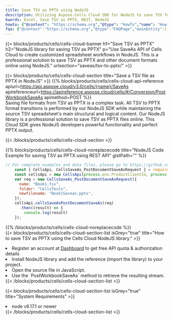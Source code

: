 ```yaml
---
title: Save TSV as PPTX using NodeJS 
description: Utilizing Aspose.Cells Cloud SDK for NodeJS to save TSV format file as PPTX format file. 
kwords: Excel, Save TSV as PPTX, REST, NodeJS
howto: {"@context": "https://schema.org","@type": "HowTo","name": "How to save TSV as PPTX using the Cells Cloud NodeJS library.","description": "How to save TSV as PPTX using the Cells Cloud NodeJS library.","image": {"@type": "ImageObject"},"url": "/nodejs/saveas/tsv-to-pptx/","step": [{ "@type": "HowToStep","name": "How to save TSV as PPTX using the Cells Cloud NodeJS library. step 1", "image": {"@type": "ImageObject",},"url": "/nodejs/saveas/tsv-to-pptx/","text": "Register an account at <a href='https://dashboard.aspose.cloud/'>Dashboard</a> to get free API quota & authorization details",},{ "@type": "HowToStep","name": "How to save TSV as PPTX using the Cells Cloud NodeJS library. step 1", "image": {"@type": "ImageObject",},"url": "/nodejs/saveas/tsv-to-pptx/","text": "Install NodeJS library and add the reference (import the library) to your project.",},{ "@type": "HowToStep","name": "How to save TSV as PPTX using the Cells Cloud NodeJS library. step 1", "image": {"@type": "ImageObject",},"url": "/nodejs/saveas/tsv-to-pptx/","text": "Open the source file in JavaScript.",},{ "@type": "HowToStep","name": "How to save TSV as PPTX using the Cells Cloud NodeJS library. step 1", "image": {"@type": "ImageObject",},"url": "/nodejs/saveas/tsv-to-pptx/","text": "Use the `PostWorkbookSaveAs` method to retrieve the resulting stream.",}, ],"supply": {"@type": "HowToSupply","name": "document"},"tool": [{"@type": "HowToTool","name": "Visual Studio, Visual Studio Code, WebStorm"},{"@type": "HowToTool","name": "Aspose Cells"}],"totalTime": "PT6M"}
fqa: {"@context":"https://schema.org","@type":"FAQPage","mainEntity":[{"@type":"Question","name":"Why save file as other formats file in C# using REST API?","acceptedAnswer":{"@type":"Answer","text":"Documents are encoded in many ways, and some files may be incompatible with the software you use. To open and read such files, just save them as appropriate file formats.<br/><ol><li>Install .NET SDK and add the reference (import the library) to your project.</li><li>Open the source file in C# using REST API.</li><li>Call the PostWorkbookSaveAsRequest() method, passing an output filename with required extension.</li><li>Get the result of save as a separate file.</li></ol>"}},{"@type":"Question","name":"What file formats can I save as with your C# library?","acceptedAnswer":{"@type":"Answer","text":"We support a variety of file formats for conversion using .NET library, including XLSX, Excel, xls , PDF, CSV, HTML, Markdown, XML, PNG, JPG, TIFF, Json, TXT and many more."}},{"@type":"Question","name":"What is the maximum allowed file size for conversion using this .NET library?","acceptedAnswer":{"@type":"Answer","text":"There are no file size limits for format conversions using .NET library."}}]}
---
```



{{< blocks/products/cells/cells-cloud-banner h1="Save TSV as PPTX" h2="NodeJS library for saving TSV as PPTX" p="Use SaveAs API of Cells Cloud to create customized spreadsheet workflows in NodeJS. This is a professional solution to save TSV as PPTX and other document formats online using NodeJS." urlsection="saveas/tsv-to-pptx/" >}}

{{< blocks/products/cells/cells-cloud-section  title="Save a TSV file as PPTX in NodeJS" >}}
{{% blocks/products/cells/cells-cloud-api-reference  apiurl=https://api.aspose.cloud/v3.0/cells/{name}/SaveAs  apireferenceurl=https://apireference.aspose.cloud/cells/#/Conversion/PostWorkbookSaveAs  apimethod=POST %}}
<br/>
Saving file formats from TSV as PPTX is a complex task. All TSV to PPTX format transitions is performed by our NodeJS SDK while maintaining the source TSV spreadsheet's main structural and logical content. Our NodeJS library is a professional solution to save TSV as PPTX files online. This Cloud SDK gives NodeJS developers powerful functionality and perfect PPTX output.

{{< /blocks/products/cells/cells-cloud-section >}}

{{% blocks/products/cells/cells-cloud-noreplacecode title="NodeJS Code Example for saving TSV as PPTX using REST API" gistPath="" %}}
  
```js
// For complete examples and data files, please go to https://github.com/aspose-cells-cloud/aspose-cells-cloud-node/
    const { CellsApi, CellsSaveAs_PostDocumentSaveAsRequest } = require("asposecellscloud");
    const cellsApi = new CellsApi(process.env.ProductClientId, process.env.ProductClientSecret);
    var req = new CellsSaveAs_PostDocumentSaveAsRequest({
      name: "Book1.tsv",
      folder: "CellsTests",
      newfilename: "Book1Saveas.pptx",
    });
    cellsApi.cellsSaveAsPostDocumentSaveAs(req)
      .then((result) => {
        console.log(result)
    });
```
  
{{% /blocks/products/cells/cells-cloud-noreplacecode  %}}
<br/>
{{< blocks/products/cells/cells-cloud-section-list isGrey="true"  title="How to save TSV as PPTX using the Cells Cloud NodeJS library." >}}
<li>Register an account at <a href="https://dashboard.aspose.cloud/">Dashboard</a> to get free API quota & authorization details</li>
<li>Install NodeJS library and add the reference (import the library) to your project.</li>
<li>Open the source file in JavaScript.</li>
<li>Use the `PostWorkbookSaveAs` method to retrieve the resulting stream.</li>
{{< /blocks/products/cells/cells-cloud-section-list >}}

{{< blocks/products/cells/cells-cloud-section-list isGrey="true"  title="System Requirements" >}}
<li>node v6.17.1 or newer</li>
{{< /blocks/products/cells/cells-cloud-section-list >}}
